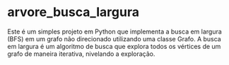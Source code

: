 # arvore_busca_largura
Este é um simples projeto em Python que implementa a busca em largura (BFS) em um grafo não direcionado utilizando uma classe Grafo. A busca em largura é um algoritmo de busca que explora todos os vértices de um grafo de maneira iterativa, nivelando a exploração.
